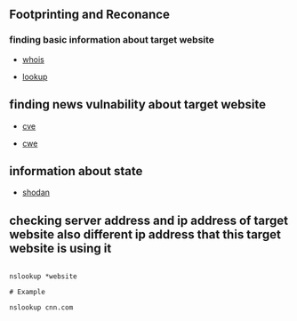 ## Footprinting and Reconance

### finding basic information about target website

* [whois](who.is)

* [lookup](https://lookup.icann.org/en)


## finding news vulnability about target website

* [cve](https://cve.mitre.org/cve/search_cve_list.html)

* [cwe](https://cwe.mitre.org/find/index.html)


## information about state

* [shodan](https://www.shodan.io/)

## checking server address and ip address of target website also different ip address that this target website is using it 

```shell

nslookup *website

# Example

nslookup cnn.com

```
